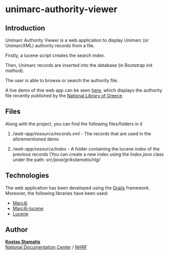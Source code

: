unimarc-authority-viewer
========================

Introduction
------------
Unimarc Authority Viewer is a web application to display Unimarc (or UnimarcXML) authority records from a file.

Firstly, a lucene script creates the search index.

Then, Unimarc records are inserted into the database (in Bootstrap init method).

The user is able to browse or search the authority file.

A live demo of thie web app can be seen <a target="_blank" href="http://nlg.kstamatis.gr/nlg">here</a>, which displays the authority file recently published by the <a target="_blank" href="http://www.nlg.gr">National Library of Greece</a>.

Files
------------
Along with the project, you can find the following files/folders in it

1) <i>/web-app/resource/records.xml</i> - The records that are used in the aforementioned demo

2) <i>/web-app/resource/index</i> - A folder containing the lucene index of the previous records (You can create a new index using the <i>Index.java</i> class under the path: <i>src/java/gr/kstamatis/nlg/</i>

Technologies
------------
The web application has been developed using the <a targer="_blank" href="http://grails.org/">Grails</a> framework.
Moreover, the following libraries have been used:
<ul>
<li><a targer="_blank" href="http://marc4j.tigris.org/">Marc4j</a></li>
<li><a targer="_blank" href="http://marc4j.tigris.org/servlets/ProjectDocumentList?folderID=7638&expandFolder=7638&folderID=0"> Marc4j-lucene</a></li>
<li><a targer="_blank" href="http://lucene.apache.org/core/">Lucene</a></li>
</ul>

Author
------------
<b><a target="_blank" href="http://about.me/kstamatis">Kostas Stamatis</a></b><br/>
<a target="_blank" href="http://www.ekt.gr/">National Documentation Center</a> / <a target="_blank" href="http://www.eie.gr/">NHRF</a>
